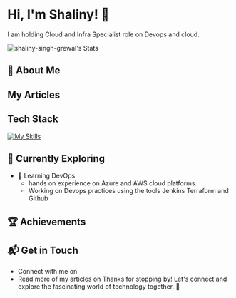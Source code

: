 
# Hi, I'm Shaliny! 👋

I am holding Cloud and Infra Specialist role on Devops and cloud.

![shaliny-singh-grewal's Stats](https://github-readme-stats.vercel.app/api?username=shaliny-singh-grewal&theme=vue-dark&show_icons=true&hide_border=true&count_private=true)

## 🚀 About Me

## My Articles


## Tech Stack
[![My Skills](https://skillicons.dev/icons?i=azure,aws,jenkins,terraform,ansible,github,docker,devops)](https://skillicons.dev)

## 🌱 Currently Exploring

- 🚀 Learning DevOps 
  -  hands on experience on Azure and AWS cloud platforms. 
  -  Working on Devops practices using the tools Jenkins Terraform and Github

 ## 🏆 Achievements

## 📬 Get in Touch

- Connect with me on 
- Read more of my articles on 
Thanks for stopping by! Let's connect and explore the fascinating world of technology together. 🚀



<!--
**shaliny-singh-grewal/shaliny-singh-grewal** is a ✨ _special_ ✨ repository because its `README.md` (this file) appears on your GitHub profile.

Here are some ideas to get you started:

- 🔭 I’m currently working on ...
- 🌱 I’m currently learning ...
- 👯 I’m looking to collaborate on ...
- 🤔 I’m looking for help with ...
- 💬 Ask me about ...
- 📫 How to reach me: ...
- 😄 Pronouns: ...
- ⚡ Fun fact: ...
-->
